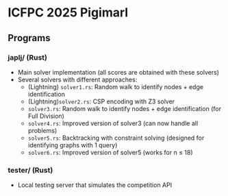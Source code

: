 # ICFPC 2025 Pigimarl

## Programs

### japlj/ (Rust)
- Main solver implementation (all scores are obtained with these solvers)
- Several solvers with different approaches:
  - (Lightning) `solver1.rs`: Random walk to identify nodes + edge identification
  - (Lightning)`solver2.rs`: CSP encoding with Z3 solver
  - `solver3.rs`: Random walk to identify nodes + edge identification (for Full Division)
  - `solver4.rs`: Improved version of solver3 (can now handle all problems)
  - `solver5.rs`: Backtracking with constraint solving (designed for identifying graphs with 1 query)
  - `solver6.rs`: Improved version of solver5 (works for n ≤ 18)

### tester/ (Rust)
- Local testing server that simulates the competition API
